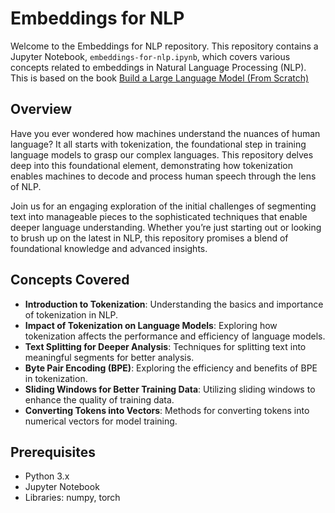# Embeddings for NLP

Welcome to the Embeddings for NLP repository. This repository contains a Jupyter Notebook, `embeddings-for-nlp.ipynb`, which covers various concepts related to embeddings in Natural Language Processing (NLP). This is based on the book [Build a Large Language Model (From Scratch)](https://www.manning.com/books/build-a-large-language-model-from-scratch)

## Overview

Have you ever wondered how machines understand the nuances of human language? It all starts with tokenization, the foundational step in training language models to grasp our complex languages. This repository delves deep into this foundational element, demonstrating how tokenization enables machines to decode and process human speech through the lens of NLP.

Join us for an engaging exploration of the initial challenges of segmenting text into manageable pieces to the sophisticated techniques that enable deeper language understanding. Whether you’re just starting out or looking to brush up on the latest in NLP, this repository promises a blend of foundational knowledge and advanced insights.

## Concepts Covered

- **Introduction to Tokenization**: Understanding the basics and importance of tokenization in NLP.
- **Impact of Tokenization on Language Models**: Exploring how tokenization affects the performance and efficiency of language models.
- **Text Splitting for Deeper Analysis**: Techniques for splitting text into meaningful segments for better analysis.
- **Byte Pair Encoding (BPE)**: Exploring the efficiency and benefits of BPE in tokenization.
- **Sliding Windows for Better Training Data**: Utilizing sliding windows to enhance the quality of training data.
- **Converting Tokens into Vectors**: Methods for converting tokens into numerical vectors for model training.

## Prerequisites

- Python 3.x
- Jupyter Notebook
- Libraries: numpy, torch



